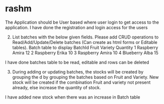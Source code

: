 # rashm

The Application should be User based where user login to get access to the application. 
I have done the registration and login access for the users


 
2. List batches with the below given fields. Please add CRUD operations to Read/Add/Update/Delete batches (Can create as html forms or Editable tables). Batch table to display BatchId Fruit Variety Quantity 1 Raspberry Amira 12 2 Raspberry Erika 10 3 Raspberry Amira 10 4 Blueberry Alba 15 
 
 I have done batches table to be read, editable and rows can be deleted
 
3. During adding or updating batches, the stocks will be created by grouping the d by grouping the batches based on Fruit and Variety. New stock will be created if the combination Fruit and variety not present already, else increase the quantity of stock.

I have added new stock when there was an increase in Batch table
